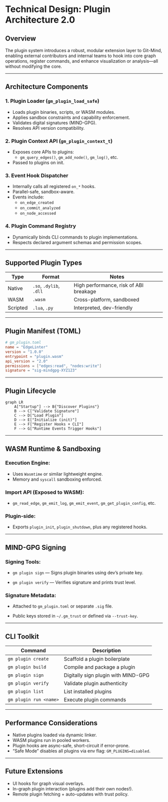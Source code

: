 # Technical Design: Plugin Architecture 2.0

## Overview

The plugin system introduces a robust, modular extension layer to Git-Mind, enabling external contributors and internal teams to hook into core graph operations, register commands, and enhance visualization or analysis—all without modifying the core.

---

## Architecture Components

### 1. Plugin Loader (`gm_plugin_load_safe`)

- Loads plugin binaries, scripts, or WASM modules.
- Applies sandbox constraints and capability enforcement.
- Validates digital signatures (MIND-GPG).
- Resolves API version compatibility.

### 2. Plugin Context API (`gm_plugin_context_t`)

- Exposes core APIs to plugins:
  - `gm_query_edges()`, `gm_add_node()`, `gm_log()`, etc.
- Passed to plugins on init.

### 3. Event Hook Dispatcher

- Internally calls all registered `on_*` hooks.
- Parallel-safe, sandbox-aware.
- Events include:
  - `on_edge_created`
  - `on_commit_analyzed`
  - `on_node_accessed`

### 4. Plugin Command Registry

- Dynamically binds CLI commands to plugin implementations.
- Respects declared argument schemas and permission scopes.

---

## Supported Plugin Types

| Type        | Format      | Notes |
|-------------|-------------|-------|
| Native      | `.so`, `.dylib`, `.dll` | High performance, risk of ABI breakage |
| WASM        | `.wasm`     | Cross-platform, sandboxed |
| Scripted    | `.lua`, `.py` | Interpreted, dev-friendly |

---

## Plugin Manifest (TOML)

```toml
# gm_plugin.toml
name = "EdgeLinter"
version = "1.0.0"
entrypoint = "plugin.wasm"
api_version = "2.0"
permissions = ["edges:read", "nodes:write"]
signature = "sig-mindgpg-XYZ123"
```

---

## __Plugin Lifecycle__

```mermaid
graph LR
    A["Startup"] --> B{"Discover Plugins"}
    B --> C["Validate Signature"]
    C --> D["Load Plugin"]
    D --> E["Initialize (init)"]
    E --> F["Register Hooks + CLI"]
    F --> G["Runtime Events Trigger Hooks"]
```

---

## __WASM Runtime & Sandboxing__

### __Execution Engine:__

- Uses `Wasmtime` or similar lightweight engine.
- Memory and `syscall` sandboxing enforced.

### __Import API (Exposed to WASM):__

- `gm_read_edge`, `gm_emit_log`, `gm_emit_event`, `gm_get_plugin_config`, etc.

### __Plugin-side:__

- Exports `plugin_init`, `plugin_shutdown`, plus any registered hooks.

---

## __MIND-GPG Signing__

### __Signing Tools:__

- `gm plugin sign` — Signs plugin binaries using dev’s private key.
    
- `gm plugin verify` — Verifies signature and prints trust level.

### __Signature Metadata:__

- Attached to `gm_plugin.toml` or separate `.sig` file.
    
- Public keys stored in `~/.gm_trust` or defined via `--trust-key`.

---

## __CLI Toolkit__

|__Command__|__Description__|
|---|---|
|`gm plugin create`|Scaffold a plugin boilerplate|
|`gm plugin build`|Compile and package a plugin|
|`gm plugin sign`|Digitally sign plugin with MIND-GPG|
|`gm plugin verify`|Validate plugin authenticity|
|`gm plugin list`|List installed plugins|
|`gm plugin run <name>`|Execute plugin commands|

---

## __Performance Considerations__

- Native plugins loaded via dynamic linker.
- WASM plugins run in pooled workers.
- Plugin hooks are async-safe, short-circuit if error-prone.
- “Safe Mode” disables all plugins via env flag: `GM_PLUGINS=disabled`.

---

## __Future Extensions__

- UI hooks for graph visual overlays.
- In-graph plugin interaction (plugins add their own nodes!).
- Remote plugin fetching + auto-updates with trust policy.
